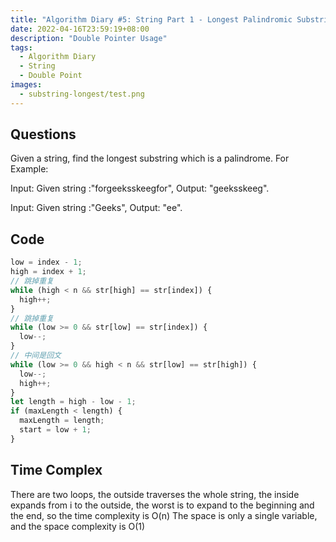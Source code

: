 ```yaml
---
title: "Algorithm Diary #5: String Part 1 - Longest Palindromic Substring"
date: 2022-04-16T23:59:19+08:00
description: "Double Pointer Usage"
tags:
  - Algorithm Diary
  - String
  - Double Point
images:
  - substring-longest/test.png
---
```


## Questions

Given a string, find the longest substring which is a palindrome.
For Example:

Input: Given string :"forgeeksskeegfor",
Output: "geeksskeeg".

Input: Given string :"Geeks",
Output: "ee".

## Code

```ts
low = index - 1;
high = index + 1;
// 跳掉重复
while (high < n && str[high] == str[index]) {
  high++;
}
// 跳掉重复
while (low >= 0 && str[low] == str[index]) {
  low--;
}
// 中间是回文
while (low >= 0 && high < n && str[low] == str[high]) {
  low--;
  high++;
}
let length = high - low - 1;
if (maxLength < length) {
  maxLength = length;
  start = low + 1;
}
```

## Time Complex

There are two loops, the outside traverses the whole string, the inside expands from i to the outside, the worst is to expand to the beginning and the end, so the time complexity is O(n)
The space is only a single variable, and the space complexity is O(1)
